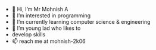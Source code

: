 - 👋 Hi, I’m Mr Mohnish A
- 👀 I’m interested in programming
- 🌱 I’m currently learning computer science & engineering
- 💞️ I’m young lad who likes to
- develop skills
- 📫 reach me at mohnish-2k06
